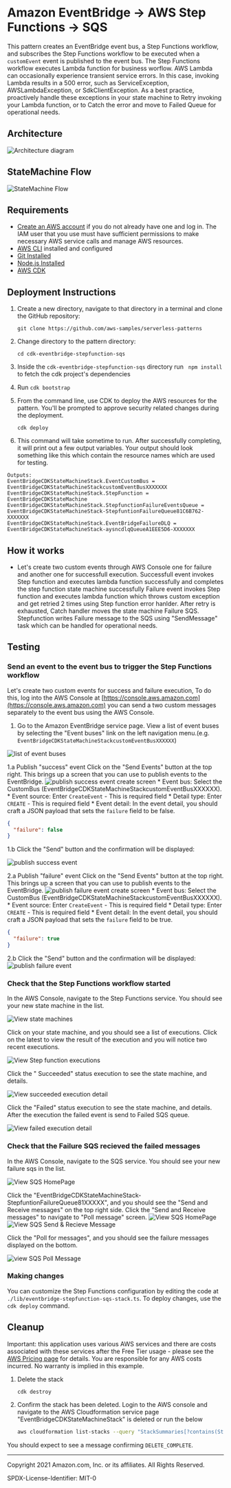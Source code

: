 # Amazon EventBridge -> AWS Step Functions -> SQS

This pattern creates an EventBridge event bus, a Step Functions workflow, and subscribes the Step Functions workflow to be executed when a `customEvent` event is published to the event bus. The Step Functions workflow executes Lambda function for business worflow. AWS Lambda can occasionally experience transient service errors. In this case, invoking Lambda results in a 500 error, such as ServiceException, AWSLambdaException, or SdkClientException. As a best practice, proactively handle these exceptions in your state machine to Retry invoking your Lambda function, or to Catch the error and move to Failed Queue for operational needs. 

## Architecture
![Architecture diagram](docs/images/Architecture.png)

## StateMachine Flow
![StateMachine Flow](docs/images/StateMachineFlow.svg)

## Requirements

* [Create an AWS account](https://portal.aws.amazon.com/gp/aws/developer/registration/index.html) if you do not already have one and log in. The IAM user that you use must have sufficient permissions to make necessary AWS service calls and manage AWS resources.
* [AWS CLI](https://docs.aws.amazon.com/cli/latest/userguide/install-cliv2.html) installed and configured
* [Git Installed](https://git-scm.com/book/en/v2/Getting-Started-Installing-Git)
* [Node.js Installed](https://nodejs.org/en/download/)
* [AWS CDK](https://docs.aws.amazon.com/cdk/v2/guide/cli.html)

## Deployment Instructions

1. Create a new directory, navigate to that directory in a terminal and clone the GitHub repository:
    ``` 
    git clone https://github.com/aws-samples/serverless-patterns
    ```
1. Change directory to the pattern directory:
    ```
    cd cdk-eventbridge-stepfunction-sqs
    ```
2. Inside the `cdk-eventbridge-stepfunction-sqs` directory run ` npm install` to fetch the cdk project's dependencies

3. Run `cdk bootstrap`

4. From the command line, use CDK to deploy the AWS resources for the pattern. You'll be prompted to approve security related changes during the deployment.
    ```
    cdk deploy
    ```
5. This command will take sometime to run. After successfully completing, it will print out a few output variables.  Your output should look something like this which contain the resource names which are used for testing.
```
Outputs:
EventBridgeCDKStateMachineStack.EventCustomBus = EventBridgeCDKStateMachineStackcustomEventBusXXXXXXX
EventBridgeCDKStateMachineStack.StepFunction = EventBridgeCDKStateMachine
EventBridgeCDKStateMachineStack.StepfunctionFailureEventsQueue = EventBridgeCDKStateMachineStack-StepfuntionFailureQueue81C6B762-XXXXXXX
EventBridgeCDKStateMachineStack.EventBridgeFailureDLQ = EventBridgeCDKStateMachineStack-aysncdlqQueueA1EEE5D6-XXXXXXX
```
## How it works

* Let's create two custom events through AWS Console one for failure and another one for successfull execution. 
  Successfull event invokes Step function and executes lambda function successfully and completes the step function state machine successfully 
  Failure event invokes Step function and executes lambda function which throws custom exception and get retried 2 times using Step function error hanlder. After retry is exhausted, Catch handler moves the state machine Failure SQS. Stepfunction writes Failure message to the SQS using "SendMessage" task which can be handled for operational needs. 

## Testing

### Send an event to the event bus to trigger the Step Functions workflow

Let's create two custom events for success and failure execution, To do this, log into the AWS Console at [https://console.aws.amazon.com](https://console.aws.amazon.com) you can send a two custom messages separately to the event bus using the AWS Console. 

1) Go to the Amazon EventBridge service page. View a list of event buses by selecting the "Event buses" link on the left navigation menu.(e.g. `EventBridgeCDKStateMachineStackcustomEventBusXXXXXX`)

![list of event buses](docs/images/EventBus-Home.png)

1.a Publish "success" event
    Click on the "Send Events" button at the top right. This brings up a screen that you can use to publish events to the EventBridge.
    ![publish success event create screen](docs/images/SuccessEvent-Create.png)
    * Event bus: Select the CustomBus (EventBridgeCDKStateMachineStackcustomEventBusXXXXXX).
    * Event source: Enter `CreateEvent` - This is required field 
    * Detail type: Enter `CREATE` - This is required field
    * Event detail: In the event detail, you should craft a JSON payload that sets the `failure` field to be false.
```json
{
  "failure": false
}
```
1.b Click the "Send" button and the confirmation will be displayed:

![publish success event](docs/images/SuccessEvent-Send.png)

2.a Publish "failure" event
    Click on the "Send Events" button at the top right. This brings up a screen that you can use to publish events to the EventBridge.
    ![publish failure event create screen](docs/images/FailureEvent-Create.png)
    * Event bus: Select the CustomBus (EventBridgeCDKStateMachineStackcustomEventBusXXXXXX).
    * Event source: Enter `CreateEvent` - This is required field 
    * Detail type: Enter `CREATE` - This is required field
    * Event detail: In the event detail, you should craft a JSON payload that sets the `failure` field to be true.
```json
{
  "failure": true
}
```
2.b Click the "Send" button and the confirmation will be displayed:
![publish failure event](docs/images/FailureEvent-Send.png)

### Check that the Step Functions workflow started

In the AWS Console, navigate to the Step Functions service. You should see your new state machine in the list.

![View state machines](docs/images/StepFunction-Home.png)

Click on your state machine, and you should see a list of executions. Click on the latest to view the result of the execution and you will notice two recent executions. 

![View Step function executions](docs/images/Stepfunction-failure-home.png)

Click the " Succeeded" status execution to see the state machine, and details. 

![View succeeded execution detail](docs/images/Stepfunction-success-details.png)

Click the "Failed" status execution to see the state machine, and details. After the execution the failed event is send to Failed SQS queue.

![View failed execution detail](docs/images/Stepfunction-failure-detail.png)

### Check that the Failure SQS recieved the failed messages

In the AWS Console, navigate to the SQS service. You should see your new failure sqs in the list.

![View SQS HomePage](docs/images/TBD)

Click the "EventBridgeCDKStateMachineStack-StepfuntionFailureQueue81XXXXX", and you should see the "Send and Receive messages" on the top right side. Click the "Send and Receive messages" to navigate to "Poll message" screen. 
![View SQS HomePage](docs/images/FailureSQS-Home.png)
![View SQS Send & Recieve Message](docs/images/SQS-Poll-Message-Home.png)

Click the "Poll for messages", and you should see the failure messages displayed on the bottom.

![view SQS Poll Message](docs/images/SQS-Poll-Message.png)

### Making changes

You can customize the Step Functions configuration by editing the code at `./lib/eventbridge-stepfunction-sqs-stack.ts`. To deploy changes, use the `cdk deploy` command.

## Cleanup

Important: this application uses various AWS services and there are costs associated with these services after the Free Tier usage - please see the [AWS Pricing page](https://aws.amazon.com/pricing/) for details. You are responsible for any AWS costs incurred. No warranty is implied in this example.
 
1. Delete the stack
    ```
    cdk destroy
    ```

2. Confirm the stack has been deleted. Login to the AWS console and navigate to the AWS Cloudformation service page "EventBridgeCDKStateMachineStack" is deleted or run the below 
    ```bash
    aws cloudformation list-stacks --query "StackSummaries[?contains(StackName,'EventBridgeCDKStateMachineStack')].StackStatus"
    ```

You should expect to see a message confirming `DELETE_COMPLETE`.

----
Copyright 2021 Amazon.com, Inc. or its affiliates. All Rights Reserved.

SPDX-License-Identifier: MIT-0

